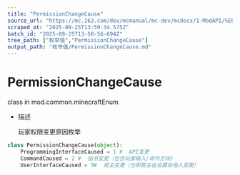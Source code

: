 ```yaml
---
title: "PermissionChangeCause"
source_url: "https://mc.163.com/dev/mcmanual/mc-dev/mcdocs/1-ModAPI/%E6%9E%9A%E4%B8%BE%E5%80%BC/PermissionChangeCause.html"
scraped_at: "2025-09-25T13:59:34.575Z"
batch_id: "2025-09-25T13-58-56-694Z"
tree_path: ["枚举值","PermissionChangeCause"]
output_path: "枚举值/PermissionChangeCause.md"
---
```


#  PermissionChangeCause

class in mod.common.minecraftEnum

*   描述
    
    玩家权限变更原因枚举
    

```python
class PermissionChangeCause(object):
	ProgrammingInterfaceCaused = 1 #  API变更
	CommandCaused = 2 #  指令变更（包含玩家输入/命令方块）
	UserInterfaceCaused = 3#  房主变更（也即房主在设置给他人变更）


```